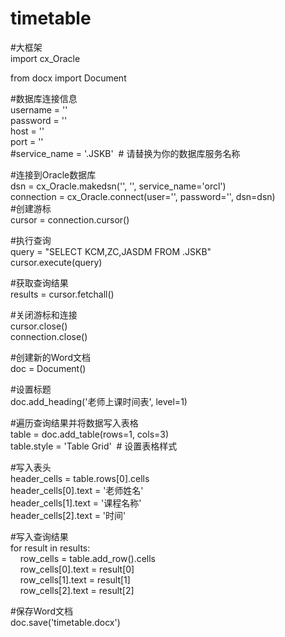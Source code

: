 # timetable<br>
#大框架<br>
import cx_Oracle<br>

from docx import Document<br>

#数据库连接信息<br>
username = ''<br>
password = ''<br>
host = ''<br>
port = ''<br>
#service_name = '.JSKB'  # 请替换为你的数据库服务名称<br>

#连接到Oracle数据库<br>
dsn = cx_Oracle.makedsn('', '', service_name='orcl') <br>
connection = cx_Oracle.connect(user='', password='', dsn=dsn)<br>
#创建游标<br>
cursor = connection.cursor()<br>

#执行查询<br>
query = "SELECT KCM,ZC,JASDM FROM .JSKB"<br>
cursor.execute(query)<br>

#获取查询结果<br>
results = cursor.fetchall()<br>

#关闭游标和连接<br>
cursor.close()<br>
connection.close()<br>

#创建新的Word文档<br>
doc = Document()<br>

#设置标题<br>
doc.add_heading('老师上课时间表', level=1)<br>

#遍历查询结果并将数据写入表格<br>
table = doc.add_table(rows=1, cols=3)<br>
table.style = 'Table Grid'  # 设置表格样式<br>

#写入表头<br>
header_cells = table.rows[0].cells<br>
header_cells[0].text = '老师姓名'<br>
header_cells[1].text = '课程名称'<br>
header_cells[2].text = '时间'<br>

#写入查询结果<br>
for result in results:<br>
    row_cells = table.add_row().cells<br>
    row_cells[0].text = result[0]<br>
    row_cells[1].text = result[1]<br>
    row_cells[2].text = result[2]<br>

#保存Word文档<br>
doc.save('timetable.docx')<br>
